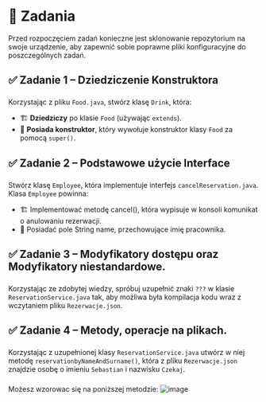 # 🚀 Zadania
Przed rozpoczęciem zadań konieczne jest sklonowanie repozytorium na swoje urządzenie, aby zapewnić sobie poprawne pliki konfiguracyjne do poszczególnych zadań.

## ✅ Zadanie 1 – Dziedziczenie Konstruktora

### 
Korzystając z pliku `Food.java`, stwórz klasę `Drink`, która:  
- 🏗 **Dziedziczy** po klasie `Food` (używając `extends`).  
- 🔗 **Posiada konstruktor**, który wywołuje konstruktor klasy `Food` za pomocą `super()`. 

## ✅ Zadanie 2 – Podstawowe użycie Interface

### 
Stwórz klasę `Employee`, która implementuje interfejs `cancelReservation.java`. Klasa `Employee` powinna:
- 🏗 Implementować metodę cancel(), która wypisuje w konsoli komunikat o anulowaniu rezerwacji.  
- 🔗 Posiadać pole String name, przechowujące imię pracownika.
## ✅ Zadanie 3 – Modyfikatory dostępu oraz Modyfikatory niestandardowe.

### 
Korzystając ze zdobytej wiedzy, spróbuj uzupełnić znaki `???` w klasie `ReservationService.java` tak, aby możliwa była kompilacja kodu wraz z wczytaniem pliku `Rezerwacje.json`.

## ✅ Zadanie 4 – Metody, operacje na plikach.

### 
Korzystając z uzupełnionej klasy `ReservationService.java` utwórz w niej metodę `reservationbyNameAndSurname()`, która z pliku `Rezerwacje.json` znajdzie osobę o imieniu `Sebastian` i nazwisku `Czekaj`.
###
Możesz wzorowac się na poniższej metodzie:
![image](https://github.com/user-attachments/assets/4bebec6d-34e0-4eac-b704-57e1c86d8dae)

